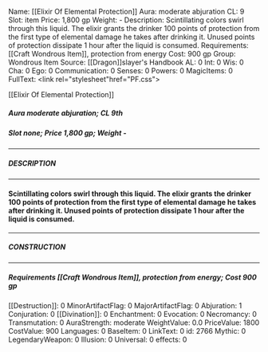Name: [[Elixir Of Elemental Protection]]
Aura: moderate abjuration
CL: 9
Slot: item
Price: 1,800 gp
Weight: -
Description: Scintillating colors swirl through this liquid. The elixir grants the drinker 100 points of protection from the first type of elemental damage he takes after drinking it. Unused points of protection dissipate 1 hour after the liquid is consumed.
Requirements: [[Craft Wondrous Item]], protection from energy
Cost: 900 gp
Group: Wondrous Item
Source: [[Dragon]]slayer's Handbook
AL: 0
Int: 0
Wis: 0
Cha: 0
Ego: 0
Communication: 0
Senses: 0
Powers: 0
MagicItems: 0
FullText: <link rel="stylesheet"href="PF.css"><div class="heading"><p class="alignleft">[[Elixir Of Elemental Protection]]</p><div style="clear: both;"></div></div><div><h5><b>Aura </b>moderate abjuration; <b>CL </b>9th</h5><h5><b>Slot </b>none; <b>Price </b>1,800 gp; <b>Weight </b>-</h5></div><hr/><div><h5><b>DESCRIPTION</b></h5></div><hr/><div><h4><p>Scintillating colors swirl through this liquid. The elixir grants the drinker 100 points of protection from the first type of elemental damage he takes after drinking it. Unused points of protection dissipate 1 hour after the liquid is consumed.</p></h4></div><hr/><div><h5><b>CONSTRUCTION</b></h5></div><hr/><div><h5><b>Requirements </b>[[Craft Wondrous Item]], <i>protection from energy</i>; <b>Cost </b>900 gp</h5></div>
[[Destruction]]: 0
MinorArtifactFlag: 0
MajorArtifactFlag: 0
Abjuration: 1
Conjuration: 0
[[Divination]]: 0
Enchantment: 0
Evocation: 0
Necromancy: 0
Transmutation: 0
AuraStrength: moderate
WeightValue: 0.0
PriceValue: 1800
CostValue: 900
Languages: 0
BaseItem: 0
LinkText: 0
id: 2766
Mythic: 0
LegendaryWeapon: 0
Illusion: 0
Universal: 0
effects: 0
